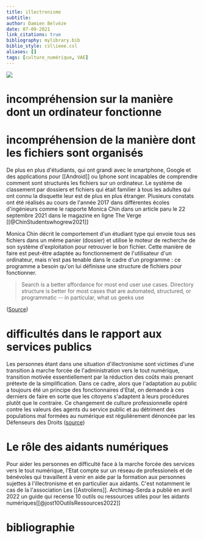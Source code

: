 ```yaml
---
title: illectronisme
subtitle:
author: Damien Belvèze
date: 07-09-2021
link_citations: true
bibliography: mylibrary.bib
biblio_style: csl\ieee.csl
aliases: []
tags: [culture_numérique, VAE]
---
```



![](illectronisme.jpg)


# incompréhension sur la manière dont un ordinateur fonctionne



# incompréhension de la manière dont les fichiers sont organisés

De plus en plus d'étudiants, qui ont grandi avec le smartphone, Google et des applications pour [[Android]] ou Iphone sont incapables de comprendre comment sont structurés les fichiers sur un ordinateur. Le système de classement par dossiers et fichiers qui était familier à tous les adultes qui ont connu la disquette leur est de plus en plus étranger. 
Plusieurs constats ont été réalisés au cours de l'année 2017 dans différentes écoles d'ingénieurs comme le rapporte Monica Chin dans un article paru le 22 septembre 2021 dans le magazine en ligne The Verge [[@ChinStudentswhogrew2021]]

Monica Chin décrit le comportement d'un étudiant type qui envoie tous ses fichiers dans un même panier (dossier) et utilise le moteur de recherche de son système d'exploitation pour retrouver le bon fichier. Cette manière de faire est peut-être adaptée au fonctionnement de l'utilisateur d'un ordinateur, mais n'est pas tenable dans le cadre d'un programme : ce programme a besoin qu'on lui définisse une structure de fichiers pour fonctionner. 

>Search is a better affordance for most end user use cases. Directory structure is better for most cases that are automated, structured, or programmatic -- in particular, what us geeks use

([Source](https://twitter.com/a_p_ellis/status/1440691944472993798))


# difficultés dans le rapport aux services publics

Les personnes étant dans une situation d'illectronisme sont victimes d'une transition à marche forcée de l'administration vers le tout numérique, transition motivée essentiellement par la réduction des coûts mais prenant prétexte de la simplification. 
Dans ce cadre, alors que l'adaptation au public a toujours été un principe des fonctionnaires d'Etat, on demande à ces derniers de faire en sorte que les citoyens s'adaptent à leurs procédures plutôt que le contraire. Ce changement de culture professionnelle opéré contre les valeurs des agents du service public et au détriment des populations mal formées au numérique est régulièrement dénoncée par les Défenseurs des Droits ([source](https://twitter.com/Defenseurdroits/status/1494953497887977473))

# Le rôle des aidants numériques

Pour aider les personnes en difficulté face à la marche forcée des services vers le tout numérique, l'Etat compte sur un réseau de professionels et de bénévoles qui travaillent à venir en aide par la formation aux personnes sujettes à l'illectronisme et en particulier aux aidants. C'est notamment le cas de la l'association Les [[Astroliens]]. Archimag-Serda a publié en avril 2022 un guide qui recense 10 outils ou ressources utiles pour les aidants numériques[[@jost10OutilsRessources2022]]


# bibliographie

